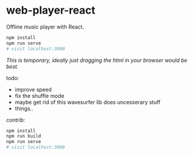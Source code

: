 # web-player-react
Offline music player with React.


```sh
npm install
npm run serve
# visit localhost:3000
```

*This is temporary, ideally just dragging the html in your browser would be best.*

todo:
- improve speed
- fix the shuffle mode
- maybe get rid of this wavesurfer lib does uncesserary stuff
- things..


contrib:
```sh
npm install
npm run build
npm run serve
# visit localhost:3000
```
